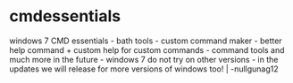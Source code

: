 # cmdessentials
windows 7 CMD essentials - bath tools - custom command maker - better help command + custom help for custom commands - command tools and much more in the future - windows 7 do not try on other versions - in the updates we will release for more versions of windows too! | -nullgunag12
